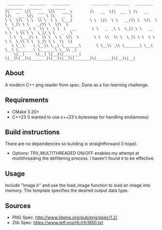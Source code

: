 ```
 ________  ________   ________          ________  _______   ________  ________  _______   ________     
|\   __  \|\   ___  \|\   ____\        |\   __  \|\  ___ \ |\   __  \|\   ___ \|\  ___ \ |\   __  \    
\ \  \|\  \ \  \\ \  \ \  \___|        \ \  \|\  \ \   __/|\ \  \|\  \ \  \_|\ \ \   __/|\ \  \|\  \   
 \ \   ____\ \  \\ \  \ \  \  ___       \ \   _  _\ \  \_|/_\ \   __  \ \  \ \\ \ \  \_|/_\ \   _  _\  
  \ \  \___|\ \  \\ \  \ \  \|\  \       \ \  \\  \\ \  \_|\ \ \  \ \  \ \  \_\\ \ \  \_|\ \ \  \\  \| 
   \ \__\    \ \__\\ \__\ \_______\       \ \__\\ _\\ \_______\ \__\ \__\ \_______\ \_______\ \__\\ _\ 
    \|__|     \|__| \|__|\|_______|        \|__|\|__|\|_______|\|__|\|__|\|_______|\|_______|\|__|\|__| 
```
## About
A modern C++ png reader from spec. Done as a fun learning challenge.

## Requirements
* CMake 3.20+
* C++23 (I wanted to use c++23's byteswap for handling endianness)

## Build instructions
There are no dependencies so building is straightforward (I hope).
  - Options: TRV_MULTITHREADED ON/OFF enables my attempt at multithreading the defiltering process. I haven't found it to be effective.

## Usage
Include "Image.h" and use the load_image function to load an image into memory. The template specifies the desired output data type.

## Sources
* PNG Spec: http://www.libpng.org/pub/png/spec/1.2/
* Zlib Spec: https://www.ietf.org/rfc/rfc1950.txt
